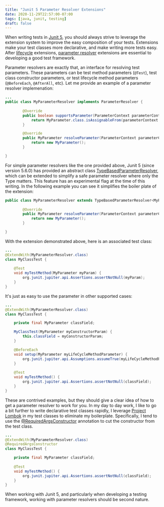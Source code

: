 ```yaml
---
title: "Junit 5 Parameter Resolver Extensions"
date: 2020-11-29T22:57:00-07:00
tags: [java, junit, testing]
draft: false 
---
```


When writing tests in [Junit 5](https://junit.org/junit5/docs/current/user-guide/), you should always strive to 
 leverage the extension system to improve the easy composition of your tests. Extensions make your test classes more 
 declarative, and make writing more tests easy. After [lifecycle](https://junit.org/junit5/docs/current/user-guide/#extensions-lifecycle-callbacks)
 extensions, [parameter resolver](https://junit.org/junit5/docs/current/user-guide/#extensions-parameter-resolution) 
 extensions are essential to developing a good test framework.
 
Parameter resolvers are exactly that, an interface for resolving test parameters. These parameters can be test method 
 parameters (`@Test`), test class constructor parameters, or test lifecycle method parameters (`@BeforeEach`, 
 `@AfterAll`, etc). Let me provide an example of a parameter resolver implemenation:
 
```java
...
public class MyParameterResolver implements ParameterResolver {
        
        @Override
        public boolean supportsParameter(ParameterContext parameterContext, ExtensionContext extensionContext) {
            return MyParameter.class.isAssignableFrom(parameterContext.getParameter().getType());
        }

        @Override
        public MyParameter resolveParameter(ParameterContext parameterContext, ExtensionContext extensionContext) { 
            return new MyParameter();
        }

}
```

For simple parameter resolvers like the one provided above, Junit 5 (since version 5.6.0) has provided an abstract class
 [TypeBasedParameterResolver](https://github.com/junit-team/junit5/blob/r5.7.0/junit-jupiter-api/src/main/java/org/junit/jupiter/api/extension/support/TypeBasedParameterResolver.java),
 which can be extended to simplify a safe parameter resolver where only the Type matters. This feature has an 
 experimental flag at the time of this writing. In the following example you can see it simplifies the boiler plate of 
 the extension:
```java
public class MyParameterResolver extends TypeBasedParameterResolver<MyParameter> {
        
        @Override
        public MyParameter resolveParameter(ParameterContext parameterContext, ExtensionContext extensionContext) { 
            return new MyParameter();
        }

}

```

With the extension demonstrated above, here is an associated test class:
```java
...
@ExtendWith(MyParameterResolver.class)
class MyClassTest {
    
    @Test
    void myTestMethod(MyParameter myParam) {
        org.junit.jupiter.api.Assertions.assertNotNull(myParam);
    }
}
```

It's just as easy to use the parameter in other supported cases:

```java
...
@ExtendWith(MyParameterResolver.class)
class MyClassTest {

    private final MyParameter classField;

    MyClassTest(MyParameter myConstructorParam) {
        this.classField = myConstructorParam;
    }

    @BeforeEach
    void setup(MyParameter myLifeCycleMethodParameter) {
        org.junit.jupiter.api.Assumptions.assumeTrue(myLifeCycleMethodParameter != null);
    }
    
    @Test
    void myTestMethod() {
        org.junit.jupiter.api.Assertions.assertNotNull(classField);
    }
}
```

These are contrived examples, but they should give a clear idea of how to get a parameter resolver to work for you. In 
 my day to day work, I like to go a bit further to write declarative test classes rapidly, I leverage 
 [Project Lombok](https://projectlombok.org/) in my test classes to eliminate my boilerplate. Specifically, I tend to
 use the [@RequiredArgsConstructor](https://projectlombok.org/features/constructor) annotation to cut the constructor 
 from the test class.

```java
...
@ExtendWith(MyParameterResolver.class)
@RequiredArgsConstructor
class MyClassTest {

    private final MyParameter classField;
    
    @Test
    void myTestMethod() {
        org.junit.jupiter.api.Assertions.assertNotNull(classField);
    }
}
```

When working with Junit 5, and particularly when developing a testing framework, working with parameter resolvers 
 should be second nature.
